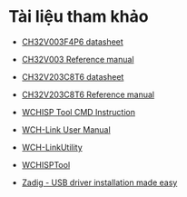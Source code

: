 <br>
<br>
<br>

# Tài liệu tham khảo

- [CH32V003F4P6 datasheet](https://cdn.chipstack.vn/reference/CH32V003DS0%20datasheet.pdf)
- [CH32V003 Reference manual](https://cdn.chipstack.vn/reference/CH32V003RM%20Reference%20Manual.pdf)
- [CH32V203C8T6 datasheet](https://cdn.chipstack.vn/reference/CH32V203DS0%20datasheet.pdf)
- [CH32V203C8T6 Reference manual](https://cdn.chipstack.vn/reference/CH32FV2x_V3x%20Reference%20Manual.pdf)
- [WCHISP Tool CMD Instruction](https://cdn.chipstack.vn/reference/WCHISPTool_CMD_Instruction.pdf)
- [WCH-Link User Manual](https://cdn.chipstack.vn/reference/WCH_LinkUserManual.pdf)
- [WCH-LinkUtility](https://cdn.chipstack.vn/reference/wcu-linkuitility.ZIP)
- [WCHISPTool](https://cdn.chipstack.vn/reference/wchisptool_setup.rar)

- [Zadig - USB driver installation made easy](https://cdn.chipstack.vn/reference/zadig-2.9.exe)